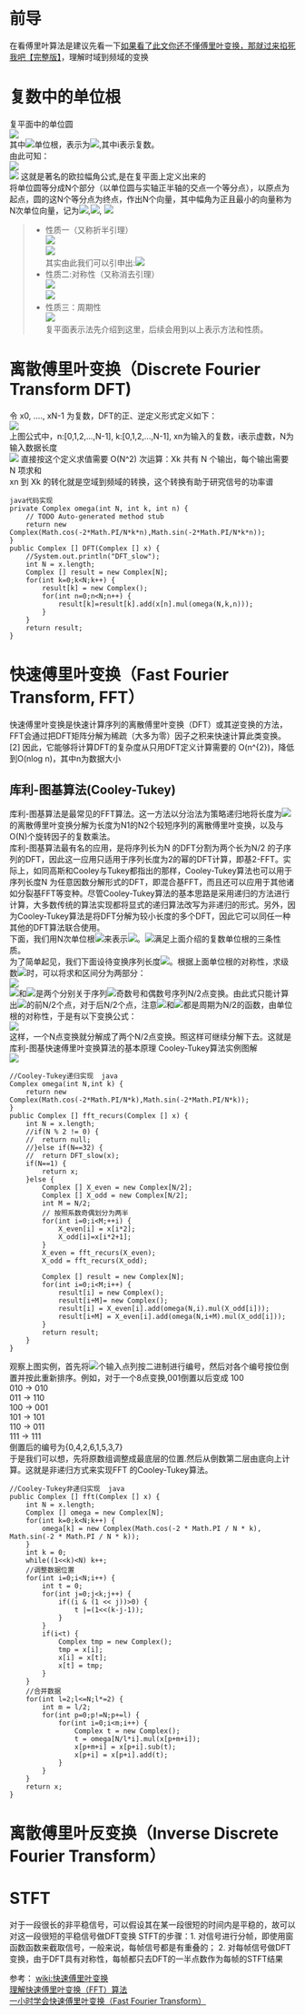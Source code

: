 # 前导
在看傅里叶算法是建议先看一下[如果看了此文你还不懂傅里叶变换，那就过来掐死我吧【完整版】](https://zhuanlan.zhihu.com/p/19763358)，理解时域到频域的变换

# 复数中的单位根  
复平面中的单位圆  
![](https://i.imgur.com/XoLXQdk.jpg)  
其中![](https://latex.codecogs.com/gif.latex?\vec{OA})单位根，表示为![](https://latex.codecogs.com/gif.latex?e^{i\theta}),其中i表示复数。  
由此可知：  
![](https://latex.codecogs.com/gif.latex?e^{i\theta}=cos\theta&plus;isin\theta)  
![](https://latex.codecogs.com/gif.latex?e^{i\pi}&plus;1=0)  这就是著名的欧拉幅角公式,是在复平面上定义出来的  
将单位圆等分成N个部分（以单位圆与实轴正半轴的交点一个等分点），以原点为起点，圆的这N个等分点为终点，作出N个向量，其中幅角为正且最小的向量称为N次单位向量，记为![](https://latex.codecogs.com/gif.latex?\omega_{n}^{1}),![](https://latex.codecogs.com/gif.latex?\omega_{N}^{1}=cos(-2\pi\frac{1}{N})&plus;isin(-2\pi\frac{1}{N})=e^{-i2\pi\frac{1}{N}}),  ![](https://latex.codecogs.com/gif.latex?\omega_{N}^{k}=cos(-2\pi\frac{k}{N})&plus;isin(-2\pi\frac{k}{N})=e^{-i2\pi\frac{k}{N}})  
> * 性质一（又称折半引理）  
> ![](https://latex.codecogs.com/gif.latex?\omega_{2N}^{2k}=\omega_{N}^{k})  
> ![](https://i.imgur.com/56ilhLn.png)  
> 其实由此我们可以引申出:![](https://latex.codecogs.com/gif.latex?\omega_{mN}^{mk}=\omega_{N}^{k})   
> * 性质二:对称性（又称消去引理）  
> ![](https://latex.codecogs.com/gif.latex?\omega_{N}^{k&plus;\frac{N}{2}}=-\omega_{N}^{k})  
> ![](https://i.imgur.com/R2wVaIC.png)  
> * 性质三：周期性  
> ![](https://latex.codecogs.com/gif.latex?\omega_{N}^{k&plus;N}=\omega_{N}^{k})  
复平面表示法先介绍到这里，后续会用到以上表示方法和性质。

# 离散傅里叶变换（Discrete Fourier Transform DFT)
令 x0, ...., xN-1 为复数，DFT的正、逆定义形式定义如下：  
![](https://i.imgur.com/YljaEls.jpg)  
上图公式中，n:[0,1,2,...,N-1], k:[0,1,2,...,N-1], xn为输入的复数，i表示虚数，N为输入数据长度  
![](https://latex.codecogs.com/gif.latex?e^{-i2\pi&space;nk/N}=cos(-i2\pi&space;nk/N)&plus;i*sin(-i2\pi&space;nk/N))    
直接按这个定义求值需要 O(N^2) 次运算：Xk 共有 N 个输出，每个输出需要 N 项求和  
xn 到 Xk 的转化就是空域到频域的转换，这个转换有助于研究信号的功率谱  
	
	java代码实现
	private Complex omega(int N, int k, int n) {
		// TODO Auto-generated method stub
		return new Complex(Math.cos(-2*Math.PI/N*k*n),Math.sin(-2*Math.PI/N*k*n));
	}
	public Complex [] DFT(Complex [] x) {
		//System.out.println("DFT_slow");
		int N = x.length;
		Complex [] result = new Complex[N];
		for(int k=0;k<N;k++) {
			result[k] = new Complex();
			for(int n=0;n<N;n++) {
				result[k]=result[k].add(x[n].mul(omega(N,k,n)));
			}
		}
		return result;
	}

# 快速傅里叶变换（Fast Fourier Transform, FFT）
快速傅里叶变换是快速计算序列的离散傅里叶变换（DFT）或其逆变换的方法，FFT会通过把DFT矩阵分解为稀疏（大多为零）因子之积来快速计算此类变换。[2] 因此，它能够将计算DFT的复杂度从只用DFT定义计算需要的 O(n^{2})，降低到O(nlog n)，其中n为数据大小

## 库利-图基算法(Cooley-Tukey)
库利-图基算法是最常见的FFT算法。这一方法以分治法为策略递归地将长度为![](https://latex.codecogs.com/gif.latex?N=N_{1}N_{2})的离散傅里叶变换分解为长度为N1的N2个较短序列的离散傅里叶变换，以及与O(N)个旋转因子的复数乘法。  
库利-图基算法最有名的应用，是将序列长为N 的DFT分割为两个长为N/2 的子序列的DFT，因此这一应用只适用于序列长度为2的幂的DFT计算，即基2-FFT。实际上，如同高斯和Cooley与Tukey都指出的那样，Cooley-Tukey算法也可以用于序列长度N 为任意因数分解形式的DFT，即混合基FFT，而且还可以应用于其他诸如分裂基FFT等变种。尽管Cooley-Tukey算法的基本思路是采用递归的方法进行计算，大多数传统的算法实现都将显式的递归算法改写为非递归的形式。另外，因为Cooley-Tukey算法是将DFT分解为较小长度的多个DFT，因此它可以同任一种其他的DFT算法联合使用。  
下面，我们用N次单位根![](https://latex.codecogs.com/gif.latex?W_{N})来表示![](https://latex.codecogs.com/gif.latex?e^{-i{\frac&space;{2\pi&space;}{N}}})。![](https://latex.codecogs.com/gif.latex?W_{N})满足上面介绍的复数单位根的三条性质。    
为了简单起见，我们下面设待变换序列长度![](https://latex.codecogs.com/gif.latex?n=2^{r})。根据上面单位根的对称性，求级数![](https://latex.codecogs.com/gif.latex?y_{k}=\sum&space;_{n=0}^{N-1}W_{N}^{kn}x_{n})时，可以将求和区间分为两部分：  
![](https://i.imgur.com/5N6OOjK.png)  
![](https://latex.codecogs.com/gif.latex?F_{odd}(k))和![](https://latex.codecogs.com/gif.latex?F_{even}(k))是两个分别关于序列![](https://latex.codecogs.com/gif.latex?\left\{x_{n}\right\}_{0}^{N-1})奇数号和偶数号序列N/2点变换。由此式只能计算出![](https://latex.codecogs.com/gif.latex?y_{k})的前N/2个点，对于后N/2个点，注意![](https://latex.codecogs.com/gif.latex?F_{odd}(k))和![](https://latex.codecogs.com/gif.latex?F_{even}(k))都是周期为N/2的函数，由单位根的对称性，于是有以下变换公式：  
![](https://i.imgur.com/Jm34Kht.png)  
这样，一个N点变换就分解成了两个N/2点变换。照这样可继续分解下去。这就是库利-图基快速傅里叶变换算法的基本原理
Cooley-Tukey算法实例图解  
![](https://i.imgur.com/NnnplqI.jpg)  

	//Cooley-Tukey递归实现  java
	Complex omega(int N,int k) {
		return new Complex(Math.cos(-2*Math.PI/N*k),Math.sin(-2*Math.PI/N*k));
	}
	public Complex [] fft_recurs(Complex [] x) {
		int N = x.length;
		//if(N % 2 != 0) {
		//	return null;
		//}else if(N==32) {
		//	return DFT_slow(x);
		if(N==1) {
			return x;
		}else {
			Complex [] X_even = new Complex[N/2];
			Complex [] X_odd = new Complex[N/2];
			int M = N/2;
			// 按照系数奇偶划分为两半
			for(int i=0;i<M;++i) {
				X_even[i] = x[i*2];
				X_odd[i]=x[i*2+1];
			}
			X_even = fft_recurs(X_even);
			X_odd = fft_recurs(X_odd);
			
			Complex [] result = new Complex[N];
			for(int i=0;i<M;i++) {
				result[i] = new Complex();
				result[i+M]= new Complex();
				result[i] = X_even[i].add(omega(N,i).mul(X_odd[i]));
				result[i+M] = X_even[i].add(omega(N,i+M).mul(X_odd[i]));
			}
			return result;
		}
	}

观察上图实例，首先将![](https://latex.codecogs.com/gif.latex?n=2^{N})个输入点列按二进制进行编号，然后对各个编号按位倒置并按此重新排序。例如，对于一个8点变换,001倒置以后变成 100  
010 → 010  
011 → 110  
100 → 001  
101 → 101  
110 → 011  
111 → 111  
倒置后的编号为{0,4,2,6,1,5,3,7}  
于是我们可以想，先将原数组调整成最底层的位置.然后从倒数第二层由底向上计算。这就是非递归方式来实现FFT 的Cooley-Tukey算法。  

	//Cooley-Tukey非递归实现  java
	public Complex [] fft(Complex [] x) {
		int N = x.length;
		Complex [] omega = new Complex[N];
		for(int k=0;k<N;k++) {
			omega[k] = new Complex(Math.cos(-2 * Math.PI / N * k), Math.sin(-2 * Math.PI / N * k));
		}
		int k = 0;
		while((1<<k)<N) k++;
		//调整数据位置
		for(int i=0;i<N;i++) {
			int t = 0;
			for(int j=0;j<k;j++) {
				if((i & (1 << j))>0) {
					t |=(1<<(k-j-1));
				}
			}
			if(i<t) {
				Complex tmp = new Complex();
				tmp = x[i];
				x[i] = x[t];
				x[t] = tmp;
			}
		}
		//合并数据
		for(int l=2;l<=N;l*=2) {
			int m = l/2;
			for(int p=0;p!=N;p+=l) {
				for(int i=0;i<m;i++) {
					Complex t = new Complex();
					t = omega[N/l*i].mul(x[p+m+i]);
					x[p+m+i] = x[p+i].sub(t);
					x[p+i] = x[p+i].add(t);
				}
			}
		}
		return x;
	}


# 离散傅里叶反变换（Inverse Discrete Fourier Transform）


# STFT
对于一段很长的非平稳信号，可以假设其在某一段很短的时间内是平稳的，故可以对这一段很短的平稳信号做DFT变换 
STFT的步骤：1. 对信号进行分帧，即使用窗函数函数来截取信号，一般来说，每帧信号都是有重叠的； 2. 对每帧信号做DFT变换，由于DFT具有对称性，每帧都只去DFT的一半点数作为每帧的STFT结果



参考：
[wiki:快速傅里叶变换](https://zh.wikipedia.org/wiki/%E5%BF%AB%E9%80%9F%E5%82%85%E9%87%8C%E5%8F%B6%E5%8F%98%E6%8D%A2)  
[理解快速傅里叶变换（FFT）算法](http://blog.jobbole.com/58246/)  
[一小时学会快速傅里叶变换（Fast Fourier Transform）](https://zhuanlan.zhihu.com/p/31584464)





